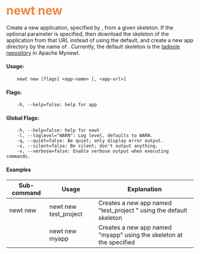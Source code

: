 ## <font color="#F2853F" style="font-size:24pt">newt new </font>

Create a new application, specified by <app-name>, from a given skeleton. If the optional <app-url> parameter is specified, then download the skeleton of the application from 
that URL instead of using the default, and create a new app directory by the name of <app-name>. Currently, the default skeleton is the [tadpole repository](https://git-wip-us.apache.org/repos/asf/incubator-mynewt-tadpole.git) in Apache Mynewt. 


#### Usage: 
```no-highlight
    newt new [flags] <app-name> [, <app-url>]
```

#### Flags:
```no-highlight
    -h, --help=false: help for app
```
#### Global Flags:
```no-highlight
    -h, --help=false: help for newt
    -l, --loglevel="WARN": Log level, defaults to WARN.
    -q, --quiet=false: Be quiet; only display error output.
    -s, --silent=false: Be silent; don't output anything.
    -v, --verbose=false: Enable verbose output when executing commands.
```

#### Examples

Sub-command  | Usage                  | Explanation
-------------| -----------------------|-----------------
newt new       | newt new test_project | Creates a new app named "test_project " using the default skeleton
       | newt new myapp <app-url> | Creates a new app named "myapp" using the skeleton at the <app-url> specified



